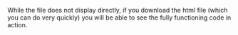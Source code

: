 While the file does not display directly, if you download the html file (which you can do very quickly) you will be able to see the fully functioning code in action.
